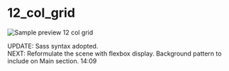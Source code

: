 # 12_col_grid

![Sample preview 12 col grid](https://arianzargaran.github.io/12_col_grid/css/styling/preview.png)

UPDATE: Sass syntax adopted.<br>
NEXT: Reformulate the scene with flexbox display. Background pattern to include on Main section.
14:09
